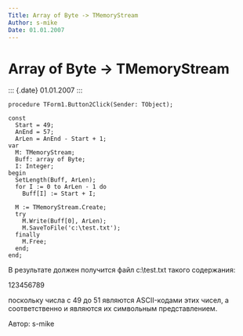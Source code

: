 ```yaml
---
Title: Array of Byte -> TMemoryStream
Author: s-mike
Date: 01.01.2007
---
```



Array of Byte -> TMemoryStream
==============================

::: {.date}
01.01.2007
:::

    procedure TForm1.Button2Click(Sender: TObject);

    const
      Start = 49;
      AnEnd = 57;
      ArLen = AnEnd - Start + 1;
    var
      M: TMemoryStream;
      Buff: array of Byte;
      I: Integer;
    begin
      SetLength(Buff, ArLen);
      for I := 0 to ArLen - 1 do
        Buff[I] := Start + I;
     
      M := TMemoryStream.Create;
      try
        M.Write(Buff[0], ArLen);
        M.SaveToFile('c:\test.txt');    
      finally
        M.Free;
      end;
    end;



В результате должен получится файл c:\\test.txt такого содержания:

123456789



поскольку числа с 49 до 51 являются ASCII-кодами этих чисел, а
соответственно и являются их символьным представлением.




Автор: s-mike

 
